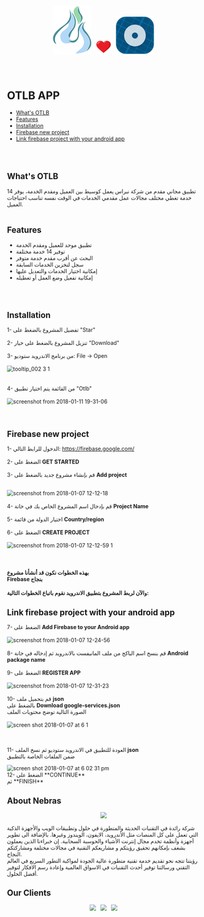 
   
<p align="center">
    <img width="100" height="auto" src="logo.png" alt="Nebras Logo" />  &nbsp
   <img width="40" height="auto" src="heart2.png" alt="Nebras Logo" /> &nbsp
   <img width="100" height="auto" src="otlb_logo.png" alt="heart" />
</p>

</br></br>
  # OTLB APP

* [What's OTLB](#whats-otlb)
* [Features](#features)
* [Installation](#installation)
* [Firebase new project](#firebase-new-project)
* [Link firebase project with your android app](#link-firebase-project-with-your-android-app)

</br></br>


## What's OTLB
تطبيق مجاني مقدم من شركة نبراس يعمل كوسيط بين العميل ومقدم الخدمة، يوفر 14 خدمة تغطي مختلف مجالات عمل مقدمي الخدمات في الوقت نفسه تناسب احتياجات العميل.
</br></br>
## Features
- تطبيق موحد للعميل ومقدم الخدمة
- توفير 14 خدمة مختلفة
- البحث عن أقرب مقدم خدمة متوفر
- سجل لتخزين الخدمات السابقة
- إمكانية اختيار الخدمات والتعديل عليها
- إمكانية تفعيل وضع العمل أو تعطيله

</br></br>
## Installation

1- تفضيل المشروع بالضغط على "Star"</br></br>
2- تنزيل المشروع بالضغط على خيار "Download" </br></br>
3- من برنامج الاندرويد ستوديو: File -> Open </br></br>
![tooltip_002 3 1](https://user-images.githubusercontent.com/35188729/34837646-79e1b80e-f70c-11e7-820c-b76facd56bd4.png)
</br></br></br>
4- من القائمة يتم اختيار تطبيق "Otlb" </br></br>
![screenshot from 2018-01-11 19-31-06](https://user-images.githubusercontent.com/35188729/34837755-dc75b74a-f70c-11e7-99c5-9c4cd01a6b90.png)
</br></br></br>
## Firebase new project


1- الدخول للرابط التالي: https://firebase.google.com/ </br></br>
2- الضغط على **GET STARTED** </br></br>
3- قم بإنشاء مشروع جديد بالضغط على **Add project** </br></br>

![screenshot from 2018-01-07 12-12-18](https://user-images.githubusercontent.com/35188729/34649468-028f5d36-f3c1-11e7-8237-07dc4fe96971.png)
</br></br>
4- قم بإدخال اسم المشروع الخاص بك في خانة **Project Name** </br></br>
5- اختيار الدولة من قائمة **Country/region** </br></br>
6- الضغط على **CREATE PROJECT** </br></br>
![screenshot from 2018-01-07 12-12-59 1](https://user-images.githubusercontent.com/35188729/34649477-3b497a08-f3c1-11e7-8aa0-dd4fdafc79e1.png)
</br></br></br>

#### بهذه الخطوات نكون قد أنشأنا مشروع</br> Firebase بنجاح</br>
#### والآن لربط المشروع بتطبيق الاندرويد نقوم باتباع الخطوات التالية: </br>

## Link firebase project with your android app

7- الضغط على **Add Firebase to your Android app** </br></br>
![screenshot from 2018-01-07 12-24-56](https://user-images.githubusercontent.com/35188729/34649566-b1c64c50-f3c2-11e7-8d71-e154dcd21554.png)
</br></br>
8- قم بنسخ اسم الباكج من ملف المانيفست بالاندرويد ثم إدخاله في خانة **Android package name** </br></br>
9- الضغط على **REGISTER APP** </br></br>
![screenshot from 2018-01-07 12-31-23](https://user-images.githubusercontent.com/35188729/34649571-f0c21952-f3c2-11e7-8c8b-1245287dd3fe.png)
</br></br>
10- قم بتحميل ملف **json** </br>
بالضغط على **Download google-services.json** </br>  الصورة التالية توضح محتويات الملف
</br></br>
![screen shot 2018-01-07 at 6 1](https://user-images.githubusercontent.com/35188729/34650810-ee9f88ac-f3d7-11e7-9405-f51fbb29dbbb.png)

</br></br>
11- العودة للتطبيق في الاندرويد ستوديو ثم نسخ الملف **json** </br>
ضمن الملفات الخاصة بالتطبيق

<img width="329" alt="screen shot 2018-01-07 at 6 02 31 pm" src="https://user-images.githubusercontent.com/35188729/34650733-e4af66f6-f3d6-11e7-9646-e0568f5e7876.png">

</br>
12- الضغط على **CONTINUE** </br> ثم **FINISH** </br>


## About Nebras


<p align="center">
  <b></b>
<img src="https://www.nebrasapps.com/images/bg.png" />

</p>

شركة رائدة في التقنيات الحديثة والمتطورة في حلول وتطبيقات الويب والأجهزة الذكية التي تعمل على كل المنصات مثل الأندرويد، الايفون، الويندوز وغيرها. بالإضافة الى تطوير أجهزة وأنظمة تخدم مجال إنترنت الأشياء والحوسبة السحابية. إن خبراءنا الذين يعملون بشغف بإمكانهم تحقيق رؤيتكم و مشاريعكم التقنية في مجالات مختلفة ومشاركتكم النجاح.</br>
رؤيتنا تتجه نحو تقديم خدمة تقنية متطورة عالية الجودة لمواكبة التطور السريع في العالم التقني ورسالتنا توفير أحدث التقنيات في الاسواق العالمية وإعادة رسم الافكار لتوفير أفضل الحلول.



## Our Clients

   
<p align="center">
    <img width="80" height="auto" src="https://www.nebrasapps.com/images/works/bulby/bulby.png"/>  &nbsp
   <img width="80" height="auto" src="https://www.nebrasapps.com/images/works/BitsJobs/BitsJobs.png" /> &nbsp
   <img width="80" height="auto" src="https://www.nebrasapps.com/images/works/TechCampus/TechCampus.png" />
</p>

